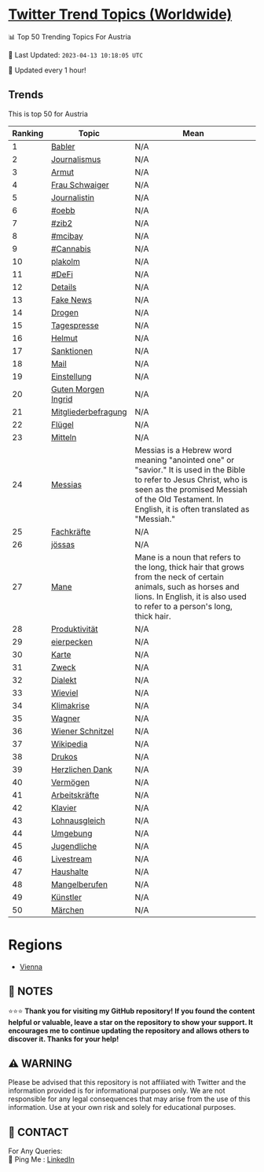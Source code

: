 [Twitter Trend Topics (Worldwide)](https://github.com/ErcinDedeoglu/Twitter-Trend-Topics)
==========


📊 Top 50 Trending Topics For Austria

📆 Last Updated: `2023-04-13 10:18:05 UTC`

🔧 Updated every 1 hour!


## Trends

This is top 50 for Austria

| Ranking | Topic | Mean |
| ------- | ------------ | ------------ |
| 1 | [Babler](http://twitter.com/search?q=Babler) | N/A |
| 2 | [Journalismus](http://twitter.com/search?q=Journalismus) | N/A |
| 3 | [Armut](http://twitter.com/search?q=Armut) | N/A |
| 4 | [Frau Schwaiger](http://twitter.com/search?q=Frau+Schwaiger) | N/A |
| 5 | [Journalistin](http://twitter.com/search?q=Journalistin) | N/A |
| 6 | [#oebb](http://twitter.com/search?q=%23oebb) | N/A |
| 7 | [#zib2](http://twitter.com/search?q=%23zib2) | N/A |
| 8 | [#mcibay](http://twitter.com/search?q=%23mcibay) | N/A |
| 9 | [#Cannabis](http://twitter.com/search?q=%23Cannabis) | N/A |
| 10 | [plakolm](http://twitter.com/search?q=plakolm) | N/A |
| 11 | [#DeFi](http://twitter.com/search?q=%23DeFi) | N/A |
| 12 | [Details](http://twitter.com/search?q=Details) | N/A |
| 13 | [Fake News](http://twitter.com/search?q=Fake+News) | N/A |
| 14 | [Drogen](http://twitter.com/search?q=Drogen) | N/A |
| 15 | [Tagespresse](http://twitter.com/search?q=Tagespresse) | N/A |
| 16 | [Helmut](http://twitter.com/search?q=Helmut) | N/A |
| 17 | [Sanktionen](http://twitter.com/search?q=Sanktionen) | N/A |
| 18 | [Mail](http://twitter.com/search?q=Mail) | N/A |
| 19 | [Einstellung](http://twitter.com/search?q=Einstellung) | N/A |
| 20 | [Guten Morgen Ingrid](http://twitter.com/search?q=Guten+Morgen+Ingrid) | N/A |
| 21 | [Mitgliederbefragung](http://twitter.com/search?q=Mitgliederbefragung) | N/A |
| 22 | [Flügel](http://twitter.com/search?q=Fl%c3%bcgel) | N/A |
| 23 | [Mitteln](http://twitter.com/search?q=Mitteln) | N/A |
| 24 | [Messias](http://twitter.com/search?q=Messias) | Messias is a Hebrew word meaning "anointed one" or "savior." It is used in the Bible to refer to Jesus Christ, who is seen as the promised Messiah of the Old Testament. In English, it is often translated as "Messiah." |
| 25 | [Fachkräfte](http://twitter.com/search?q=Fachkr%c3%a4fte) | N/A |
| 26 | [jössas](http://twitter.com/search?q=j%c3%b6ssas) | N/A |
| 27 | [Mane](http://twitter.com/search?q=Mane) | Mane is a noun that refers to the long, thick hair that grows from the neck of certain animals, such as horses and lions. In English, it is also used to refer to a person's long, thick hair. |
| 28 | [Produktivität](http://twitter.com/search?q=Produktivit%c3%a4t) | N/A |
| 29 | [eierpecken](http://twitter.com/search?q=eierpecken) | N/A |
| 30 | [Karte](http://twitter.com/search?q=Karte) | N/A |
| 31 | [Zweck](http://twitter.com/search?q=Zweck) | N/A |
| 32 | [Dialekt](http://twitter.com/search?q=Dialekt) | N/A |
| 33 | [Wieviel](http://twitter.com/search?q=Wieviel) | N/A |
| 34 | [Klimakrise](http://twitter.com/search?q=Klimakrise) | N/A |
| 35 | [Wagner](http://twitter.com/search?q=Wagner) | N/A |
| 36 | [Wiener Schnitzel](http://twitter.com/search?q=Wiener+Schnitzel) | N/A |
| 37 | [Wikipedia](http://twitter.com/search?q=Wikipedia) | N/A |
| 38 | [Drukos](http://twitter.com/search?q=Drukos) | N/A |
| 39 | [Herzlichen Dank](http://twitter.com/search?q=Herzlichen+Dank) | N/A |
| 40 | [Vermögen](http://twitter.com/search?q=Verm%c3%b6gen) | N/A |
| 41 | [Arbeitskräfte](http://twitter.com/search?q=Arbeitskr%c3%a4fte) | N/A |
| 42 | [Klavier](http://twitter.com/search?q=Klavier) | N/A |
| 43 | [Lohnausgleich](http://twitter.com/search?q=Lohnausgleich) | N/A |
| 44 | [Umgebung](http://twitter.com/search?q=Umgebung) | N/A |
| 45 | [Jugendliche](http://twitter.com/search?q=Jugendliche) | N/A |
| 46 | [Livestream](http://twitter.com/search?q=Livestream) | N/A |
| 47 | [Haushalte](http://twitter.com/search?q=Haushalte) | N/A |
| 48 | [Mangelberufen](http://twitter.com/search?q=Mangelberufen) | N/A |
| 49 | [Künstler](http://twitter.com/search?q=K%c3%bcnstler) | N/A |
| 50 | [Märchen](http://twitter.com/search?q=M%c3%a4rchen) | N/A |



# Regions

* [Vienna](</Austria/Vienna.md>)



## 📝 NOTES

⭐⭐⭐ **Thank you for visiting my GitHub repository! If you found the content helpful or valuable, leave a star on the repository to show your support. It encourages me to continue updating the repository and allows others to discover it. Thanks for your help!**


## ⚠️ WARNING

Please be advised that this repository is not affiliated with Twitter and the information provided is for informational purposes only. We are not responsible for any legal consequences that may arise from the use of this information. Use at your own risk and solely for educational purposes.


## 📨 CONTACT

 For Any Queries:  
            🏓 Ping Me : [LinkedIn](https://www.linkedin.com/in/ercindedeoglu/)
